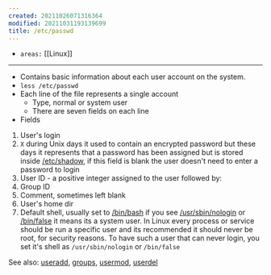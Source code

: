 ```yaml
---
created: 20211026071316364
modified: 20211031193139699
title: /etc/passwd
---
```


- `areas:` [[Linux]]

---

- Contains basic information about each user account on the system.
- `less /etc/passwd`
- Each line of the file represents a single account
  - Type, normal or system user
  - There are seven fields on each line
- Fields

<!-- end list -->

1.  User's login
2.  `X` during Unix days it used to contain an encrypted password but these days it represents that a password has been assigned but is stored inside [/etc/shadow](#%2Fetc%2Fshadow), if this field is blank the user doesn't need to enter a password to login
3.  User ID - a positive integer assigned to the user followed by:
4.  Group ID
5.  Comment, sometimes left blank
6.  User's home dir
7.  Default shell, usually set to [/bin/bash](#%2Fbin%2Fbash) if you see [/usr/sbin/nologin](#%2Fusr%2Fsbin%2Fnologin) or [/bin/false](#%2Fbin%2Ffalse) it means its a system user. In Linux every process or service should be run a specific user and its recommended it should never be root, for security reasons. To have such a user that can never login, you set it's shell as `/usr/sbin/nologin` or `/bin/false`

See also: [useradd](#useradd), [groups](#groups), [usermod](#usermod), [userdel](#userdel)
